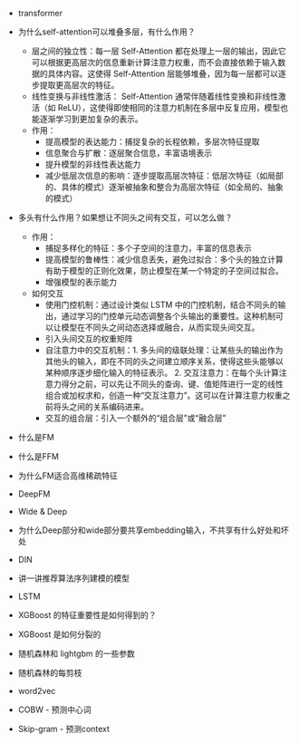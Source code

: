 - transformer
- 为什么self-attention可以堆叠多层，有什么作用？ 
  - 层之间的独立性：每一层 Self-Attention 都在处理上一层的输出，因此它可以根据更高层次的信息重新计算注意力权重，而不会直接依赖于输入数据的具体内容。这使得 Self-Attention 层能够堆叠，因为每一层都可以逐步提取更高层次的特征。
  - 线性变换与非线性激活： Self-Attention 通常伴随着线性变换和非线性激活（如 ReLU），这使得即使相同的注意力机制在多层中反复应用，模型也能逐渐学习到更加复杂的表示。
  - 作用：
    - 提高模型的表达能力：捕捉复杂的长程依赖，多层次特征提取
    - 信息聚合与扩散：逐层聚合信息，丰富语境表示
    - 提升模型的非线性表达能力
    - 减少低层次信息的影响：逐步提取高层次特征：低层次特征（如局部的、具体的模式）逐渐被抽象和整合为高层次特征（如全局的、抽象的模式）
    
- 多头有什么作用？如果想让不同头之间有交互，可以怎么做？
  - 作用：
    - 捕捉多样化的特征：多个子空间的注意力，丰富的信息表示
    - 提高模型的鲁棒性：减少信息丢失，避免过拟合：多个头的独立计算有助于模型的正则化效果，防止模型在某一个特定的子空间过拟合。
    - 增强模型的表示能力
  - 如何交互
    - 使用门控机制：通过设计类似 LSTM 中的门控机制，结合不同头的输出，通过学习的门控单元动态调整各个头输出的重要性。这种机制可以让模型在不同头之间动态选择或融合，从而实现头间交互。
    - 引入头间交互的权重矩阵
    - 自注意力中的交互机制：1. 多头间的级联处理：让某些头的输出作为其他头的输入，即在不同的头之间建立顺序关系，使得这些头能够以某种顺序逐步细化输入的特征表示。 2. 交互注意力：在每个头计算注意力得分之前，可以先让不同头的查询、键、值矩阵进行一定的线性组合或加权求和，创造一种“交互注意力”。这可以在计算注意力权重之前将头之间的关系编码进来。
    - 交互的组合层：引入一个额外的“组合层”或“融合层”
    
- 什么是FM

- 什么是FFM
- 为什么FM适合高维稀疏特征
- DeepFM
- Wide & Deep
- 为什么Deep部分和wide部分要共享embedding输入，不共享有什么好处和坏处
- DIN
- 讲一讲推荐算法序列建模的模型
- LSTM
- XGBoost 的特征重要性是如何得到的？
- XGBoost 是如何分裂的
- 随机森林和 lightgbm 的一些参数
- 随机森林的每剪枝
- word2vec
- COBW - 预测中心词
- Skip-gram - 预测context